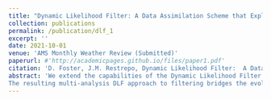 ```yaml
---
title: "Dynamic Likelihood Filter: A Data Assimilation Scheme that Exploits Hyperbolicity in Wave Problems to Propagate Observations"
collection: publications
permalink: /publication/dlf_1
excerpt: ''
date: 2021-10-01
venue: 'AMS Monthly Weather Review (Submitted)'
paperurl: #'http://academicpages.github.io/files/paper1.pdf'
citation: 'D. Foster, J.M. Restrepo, Dynamic Likelihood Filter:  A Data Assimilation Schemethat Exploits Hyperbolicity in Wave Problems to Propagate Observations, AMS MWR (submitted), 2021'
abstract: 'We extend the capabilities of the Dynamic Likelihood Filter (DLF), a Bayesian data assimilation filtering approach, tailored to wave problems. The DLF creates richer and more informative likelihoods from observations by evolving their information along characteristics via stochastic differential equations. Through this approach the DLF approach can generate approximate likelihoods in the near future, enabling Bayesian, conditional prediction. A central challenge to the DLF is the transformation of uncertainties between the fixed grid of model dynamics and the observational characteristics. This challenge is addressed in this paper with the application of Gaussian processes.
The resulting multi-analysis DLF approach to filtering bridges the evolution of probability distributions on the fixed grid and along characteristics. The DLF is particularly effective when observations have small inherent measurement errors and are sparse in space and time, a common situation in geophysical and optics wave problems. With a modest increase in computational cost the DLF approach can be adapted to a wide variety of Bayesian filtering methods. We show how the DLF is adapted to the ensemble Kalman filter (EnKF). Numerical comparisons show that the DLF/EnKF outperforms the EnKF estimates, when applied to linear and nonlinear wave problems. This advantage is particularly noticeable when sparse, low uncertainty observations are used.  Improvements are also observed when the DLF/EnKF is compared to advection-dominated flows.'
---
```



